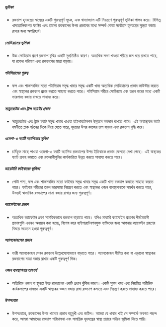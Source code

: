 ##### ভূমিকা
* রক্তচাপ হৃদযন্ত্রের স্বাস্থ্যের একটি গুরুত্বপূর্ণ সূচক, এবং খাদ্যাভ্যাস এটি নিয়ন্ত্রণে গুরুত্বপূর্ণ ভূমিকা পালন করে। বিভিন্ন খাদ্যতালিকাগত ফ্যাক্টর এবং তাদের রক্তচাপের উপর প্রভাবের মধ্যে সম্পর্ক বোঝা সর্বোত্তম হৃদযন্ত্রের সুস্থতা বজায় রাখার জন্য অপরিহার্য।

##### সোডিয়ামের ভূমিকা
* উচ্চ সোডিয়াম গ্রহণ রক্তচাপ বৃদ্ধির একটি সুপ্রতিষ্ঠিত কারণ। অত্যধিক লবণ খাওয়া শরীরে জল ধরে রাখতে পারে, যা রক্তের পরিমাণ এবং রক্তচাপের মাত্রা বাড়ায়।

##### পটাসিয়ামের গুরুত্ব
* ফল এবং শাকসবজির মতো পটাসিয়াম সমৃদ্ধ খাবার সমৃদ্ধ একটি খাদ্য অত্যধিক সোডিয়ামের প্রভাব কাউন্টার করতে এবং স্বাস্থ্যকর রক্তচাপ প্রচার করতে সাহায্য করতে পারে। পটাসিয়াম শরীরে সোডিয়াম এবং তরল স্তরের মধ্যে একটি ভারসাম্য বজায় রাখতে সাহায্য করে।

##### স্যাচুরেটেড এবং ট্রান্স ফ্যাটের প্রভাব
* স্যাচুরেটেড এবং ট্রান্স ফ্যাট সমৃদ্ধ খাবার খাওয়া হাইপারটেনশন উন্নয়নে অবদান রাখতে পারে। এই অস্বাস্থ্যকর ফ্যাট ধমনীতে প্লাক গঠনের দিকে নিয়ে যেতে পারে, হৃদয়ের উপর কাজের চাপ বাড়ায় এবং রক্তচাপ বৃদ্ধি করে।

##### ওমেগা-৩ ফ্যাটি অ্যাসিডের সুবিধা
* চর্বিযুক্ত মাছে পাওয়া ওমেগা-৩ ফ্যাটি অ্যাসিড রক্তচাপের উপর ইতিবাচক প্রভাব ফেলতে দেখা গেছে। এই স্বাস্থ্যকর ফ্যাট প্রদাহ কমাতে এবং রক্তনালীগুলির কার্যকারিতা উন্নত করতে সাহায্য করতে পারে।

##### ডায়েটারি ফাইবারের ভূমিকা
* গোটা শস্য, ফল এবং শাকসবজির মতো ফাইবার সমৃদ্ধ খাবার সমৃদ্ধ একটি খাদ্য রক্তচাপ কমাতে সাহায্য করতে পারে। ফাইবার শরীরের তরল ভারসাম্য নিয়ন্ত্রণ করতে এবং স্বাস্থ্যকর ওজন ব্যবস্থাপনাকে সমর্থন করতে পারে, উভয়ই স্বাভাবিক রক্তচাপের মাত্রা বজায় রাখার জন্য গুরুত্বপূর্ণ।

##### ক্যাফেইনের প্রভাব
* অত্যধিক ক্যাফেইন গ্রহণ সাময়িকভাবে রক্তচাপ বাড়াতে পারে। যদিও মাঝারি ক্যাফেইন গ্রহণের দীর্ঘমেয়াদী প্রভাবগুলি এখনও অধ্যয়ন করা হচ্ছে, বিশেষ করে হাইপারটেনশনযুক্ত ব্যক্তিদের জন্য আপনার ক্যাফেইন গ্রহণের বিষয়ে সচেতন হওয়া গুরুত্বপূর্ণ।

##### অ্যালকোহলের প্রভাব
* ভারী অ্যালকোহল সেবন রক্তচাপ উল্লেখযোগ্যভাবে বাড়াতে পারে। অ্যালকোহল সীমিত করা বা এড়ানো স্বাস্থ্যকর রক্তচাপের মাত্রা বজায় রাখার একটি গুরুত্বপূর্ণ দিক।

##### ওজন ব্যবস্থাপনার তাৎপর্য
* অতিরিক্ত ওজন বা স্থূলতা উচ্চ রক্তচাপের একটি প্রধান ঝুঁকির কারণ। একটি সুষম খাদ্য এবং নিয়মিত শারীরিক কার্যকলাপের মাধ্যমে একটি স্বাস্থ্যকর ওজন বজায় রাখা রক্তচাপ কমাতে এবং নিয়ন্ত্রণ করতে সাহায্য করতে পারে।

##### উপসংহার
* উপসংহারে, রক্তচাপের উপর খাদ্যের প্রভাব বহুমুখী এবং জটিল। আমরা যে খাবার খাই সে সম্পর্কে অবগত পছন্দ করে, আমরা আমাদের রক্তচাপ পরিচালনা এবং সামগ্রিক হৃদযন্ত্রের স্বাস্থ্য প্রচারে সক্রিয় ভূমিকা নিতে পারি।